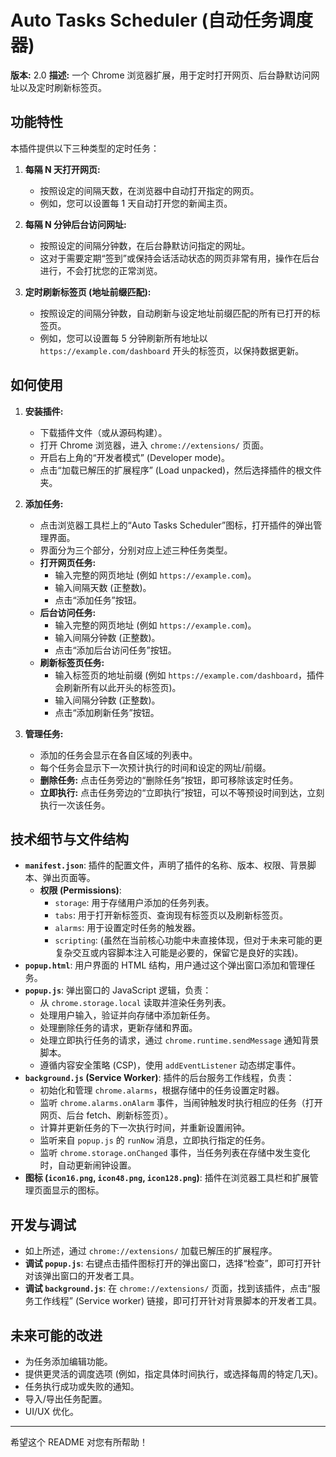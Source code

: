 # Auto Tasks Scheduler (自动任务调度器)

**版本:** 2.0
**描述:** 一个 Chrome 浏览器扩展，用于定时打开网页、后台静默访问网址以及定时刷新标签页。

## 功能特性

本插件提供以下三种类型的定时任务：

1.  **每隔 N 天打开网页:**
    * 按照设定的间隔天数，在浏览器中自动打开指定的网页。
    * 例如，您可以设置每 1 天自动打开您的新闻主页。

2.  **每隔 N 分钟后台访问网址:**
    * 按照设定的间隔分钟数，在后台静默访问指定的网址。
    * 这对于需要定期“签到”或保持会话活动状态的网页非常有用，操作在后台进行，不会打扰您的正常浏览。

3.  **定时刷新标签页 (地址前缀匹配):**
    * 按照设定的间隔分钟数，自动刷新与设定地址前缀匹配的所有已打开的标签页。
    * 例如，您可以设置每 5 分钟刷新所有地址以 `https://example.com/dashboard` 开头的标签页，以保持数据更新。

## 如何使用

1.  **安装插件:**
    * 下载插件文件（或从源码构建）。
    * 打开 Chrome 浏览器，进入 `chrome://extensions/` 页面。
    * 开启右上角的“开发者模式” (Developer mode)。
    * 点击“加载已解压的扩展程序” (Load unpacked)，然后选择插件的根文件夹。

2.  **添加任务:**
    * 点击浏览器工具栏上的“Auto Tasks Scheduler”图标，打开插件的弹出管理界面。
    * 界面分为三个部分，分别对应上述三种任务类型。
    * **打开网页任务:**
        * 输入完整的网页地址 (例如 `https://example.com`)。
        * 输入间隔天数 (正整数)。
        * 点击“添加任务”按钮。
    * **后台访问任务:**
        * 输入完整的网页地址 (例如 `https://example.com`)。
        * 输入间隔分钟数 (正整数)。
        * 点击“添加后台访问任务”按钮。
    * **刷新标签页任务:**
        * 输入标签页的地址前缀 (例如 `https://example.com/dashboard`，插件会刷新所有以此开头的标签页)。
        * 输入间隔分钟数 (正整数)。
        * 点击“添加刷新任务”按钮。

3.  **管理任务:**
    * 添加的任务会显示在各自区域的列表中。
    * 每个任务会显示下一次预计执行的时间和设定的网址/前缀。
    * **删除任务:** 点击任务旁边的“删除任务”按钮，即可移除该定时任务。
    * **立即执行:** 点击任务旁边的“立即执行”按钮，可以不等预设时间到达，立刻执行一次该任务。

## 技术细节与文件结构

* **`manifest.json`**: 插件的配置文件，声明了插件的名称、版本、权限、背景脚本、弹出页面等。
    * **权限 (Permissions)**:
        * `storage`: 用于存储用户添加的任务列表。
        * `tabs`: 用于打开新标签页、查询现有标签页以及刷新标签页。
        * `alarms`: 用于设置定时任务的触发器。
        * `scripting`: (虽然在当前核心功能中未直接体现，但对于未来可能的更复杂交互或内容脚本注入可能是必要的，保留它是良好的实践)。
* **`popup.html`**: 用户界面的 HTML 结构，用户通过这个弹出窗口添加和管理任务。
* **`popup.js`**: 弹出窗口的 JavaScript 逻辑，负责：
    * 从 `chrome.storage.local` 读取并渲染任务列表。
    * 处理用户输入，验证并向存储中添加新任务。
    * 处理删除任务的请求，更新存储和界面。
    * 处理立即执行任务的请求，通过 `chrome.runtime.sendMessage` 通知背景脚本。
    * 遵循内容安全策略 (CSP)，使用 `addEventListener` 动态绑定事件。
* **`background.js` (Service Worker)**: 插件的后台服务工作线程，负责：
    * 初始化和管理 `chrome.alarms`，根据存储中的任务设置定时器。
    * 监听 `chrome.alarms.onAlarm` 事件，当闹钟触发时执行相应的任务（打开网页、后台 fetch、刷新标签页）。
    * 计算并更新任务的下一次执行时间，并重新设置闹钟。
    * 监听来自 `popup.js` 的 `runNow` 消息，立即执行指定的任务。
    * 监听 `chrome.storage.onChanged` 事件，当任务列表在存储中发生变化时，自动更新闹钟设置。
* **图标 (`icon16.png`, `icon48.png`, `icon128.png`)**: 插件在浏览器工具栏和扩展管理页面显示的图标。

## 开发与调试

* 如上所述，通过 `chrome://extensions/` 加载已解压的扩展程序。
* **调试 `popup.js`**: 右键点击插件图标打开的弹出窗口，选择“检查”，即可打开针对该弹出窗口的开发者工具。
* **调试 `background.js`**: 在 `chrome://extensions/` 页面，找到该插件，点击“服务工作线程” (Service worker) 链接，即可打开针对背景脚本的开发者工具。

## 未来可能的改进

* 为任务添加编辑功能。
* 提供更灵活的调度选项 (例如，指定具体时间执行，或选择每周的特定几天)。
* 任务执行成功或失败的通知。
* 导入/导出任务配置。
* UI/UX 优化。

---

希望这个 README 对您有所帮助！
